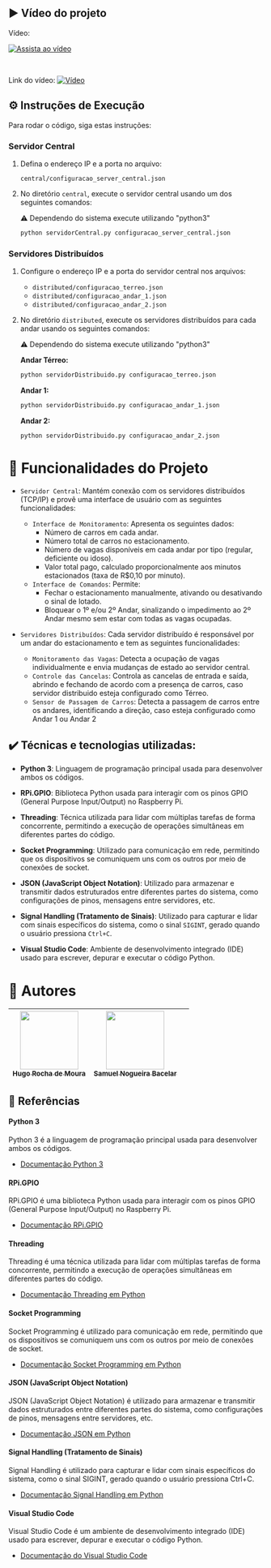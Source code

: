 

## ▶️ Vídeo do projeto

Vídeo:

 [![Assista ao vídeo](https://img.youtube.com/vi/EY7vk2tB9ho/0.jpg)](https://www.youtube.com/watch?v=EY7vk2tB9ho)


</br>

Link do vídeo: [![Vídeo](https://img.shields.io/badge/-Vídeo-red)](https://youtu.be/EY7vk2tB9ho)



## ⚙️ Instruções de Execução

Para rodar o código, siga estas instruções:

### Servidor Central

1. Defina o endereço IP e a porta no arquivo:
   
   `central/configuracao_server_central.json`

2. No diretório `central`, execute o servidor central usando um dos seguintes comandos:

    ⚠️ Dependendo do sistema execute utilizando "python3"

   ```bash
   python servidorCentral.py configuracao_server_central.json
   ```

### Servidores Distribuídos

1. Configure o endereço IP e a porta do servidor central nos arquivos:

   - `distributed/configuracao_terreo.json`
   - `distributed/configuracao_andar_1.json`
   - `distributed/configuracao_andar_2.json`

2. No diretório `distributed`, execute os servidores distribuídos para cada andar usando os seguintes comandos:
    
    ⚠️ Dependendo do sistema execute utilizando "python3"

   **Andar Térreo:**

   ```bash
   python servidorDistribuido.py configuracao_terreo.json
   ```

   **Andar 1:**

   ```bash
   python servidorDistribuido.py configuracao_andar_1.json
   ```

   **Andar 2:**

   ```bash
   python servidorDistribuido.py configuracao_andar_2.json
   ```





# 🔨 Funcionalidades do Projeto

- `Servidor Central`: Mantém conexão com os servidores distribuídos (TCP/IP) e provê uma interface de usuário com as seguintes funcionalidades:
  - `Interface de Monitoramento`: Apresenta os seguintes dados:
    - Número de carros em cada andar.
    - Número total de carros no estacionamento.
    - Número de vagas disponíveis em cada andar por tipo (regular, deficiente ou idoso).
    - Valor total pago, calculado proporcionalmente aos minutos estacionados (taxa de R$0,10 por minuto).
  - `Interface de Comandos`: Permite:
    - Fechar o estacionamento manualmente, ativando ou desativando o sinal de lotado.
    - Bloquear o 1º e/ou 2º Andar, sinalizando o impedimento ao 2º Andar mesmo sem estar com todas as vagas ocupadas.
    
- `Servidores Distribuídos`: Cada servidor distribuído é responsável por um andar do estacionamento e tem as seguintes funcionalidades:
  - `Monitoramento das Vagas`: Detecta a ocupação de vagas individualmente e envia mudanças de estado ao servidor central.
  - `Controle das Cancelas`: Controla as cancelas de entrada e saída, abrindo e fechando de acordo com a presença de carros, caso servidor distribuido esteja configurado como Térreo.
  - `Sensor de Passagem de Carros`: Detecta a passagem de carros entre os andares, identificando a direção, caso esteja configurado como Andar 1 ou Andar 2


## ✔️ Técnicas e tecnologias utilizadas:

- **Python 3**: Linguagem de programação principal usada para desenvolver ambos os códigos.
  
- **RPi.GPIO**: Biblioteca Python usada para interagir com os pinos GPIO (General Purpose Input/Output) no Raspberry Pi.

- **Threading**: Técnica utilizada para lidar com múltiplas tarefas de forma concorrente, permitindo a execução de operações simultâneas em diferentes partes do código.

- **Socket Programming**: Utilizado para comunicação em rede, permitindo que os dispositivos se comuniquem uns com os outros por meio de conexões de socket.

- **JSON (JavaScript Object Notation)**: Utilizado para armazenar e transmitir dados estruturados entre diferentes partes do sistema, como configurações de pinos, mensagens entre servidores, etc.

- **Signal Handling (Tratamento de Sinais)**: Utilizado para capturar e lidar com sinais específicos do sistema, como o sinal `SIGINT`, gerado quando o usuário pressiona `Ctrl+C`.

- **Visual Studio Code**: Ambiente de desenvolvimento integrado (IDE) usado para escrever, depurar e executar o código Python. 


# 👥  Autores

| [<img loading="lazy" src="https://avatars.githubusercontent.com/u/54285732?v=4" width=115><br><sub>Hugo Rocha de Moura</sub>](https://github.com/hugorochaffs) |  [<img loading="lazy" src="https://avatars.githubusercontent.com/u/48574832?v=4" width=115><br><sub>Samuel Nogueira Bacelar</sub>](https://github.com/SamuelNoB) | |
| :---: | :---: | :---: |



## 🔖 Referências


#### Python 3
Python 3 é a linguagem de programação principal usada para desenvolver ambos os códigos.

- [Documentação Python 3 ](https://docs.python.org/3/)



#### RPi.GPIO
RPi.GPIO é uma biblioteca Python usada para interagir com os pinos GPIO (General Purpose Input/Output) no Raspberry Pi.

- [Documentação RPi.GPIO](https://sourceforge.net/p/raspberry-gpio-python/wiki/Examples/)

#### Threading
Threading é uma técnica utilizada para lidar com múltiplas tarefas de forma concorrente, permitindo a execução de operações simultâneas em diferentes partes do código.

- [Documentação Threading em Python](https://docs.python.org/3/library/threading.html)

#### Socket Programming
Socket Programming é utilizado para comunicação em rede, permitindo que os dispositivos se comuniquem uns com os outros por meio de conexões de socket.

- [Documentação Socket Programming em Python](https://docs.python.org/3/library/socket.html)

#### JSON (JavaScript Object Notation)
JSON (JavaScript Object Notation) é utilizado para armazenar e transmitir dados estruturados entre diferentes partes do sistema, como configurações de pinos, mensagens entre servidores, etc.

- [Documentação JSON em Python](https://docs.python.org/3/library/json.html)

#### Signal Handling (Tratamento de Sinais)
Signal Handling é utilizado para capturar e lidar com sinais específicos do sistema, como o sinal SIGINT, gerado quando o usuário pressiona Ctrl+C.

- [Documentação Signal Handling em Python](https://docs.python.org/3/library/signal.html)

#### Visual Studio Code
Visual Studio Code é um ambiente de desenvolvimento integrado (IDE) usado para escrever, depurar e executar o código Python.

- [Documentação do Visual Studio Code](https://code.visualstudio.com/docs)

